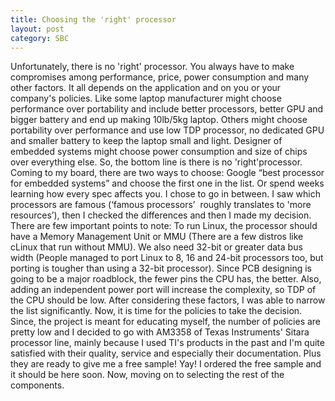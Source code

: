 ```yaml
---
title: Choosing the 'right' processor
layout: post
category: SBC
---
```


Unfortunately, there is no 'right' processor. You always have to make compromises among performance, price, power consumption and many other factors. It all depends on the application and on you or your company's policies. Like some laptop manufacturer might choose performance over portability and include better processors, better GPU and bigger battery and end up making 10lb/5kg laptop. Others might choose portability over performance and use low TDP processor, no dedicated GPU and smaller battery to keep the laptop small and light. Designer of embedded systems might choose power consumption and size of chips over everything else. So, the bottom line is there is no 'right'processor. Coming to my board, there are two ways to choose: Google “best processor for embedded systems” and choose the first one in the list. Or spend weeks learning how every spec affects you. I chose to go in between. I saw which processors are famous (‘famous processors’  roughly translates to 'more resources’), then I checked the differences and then I made my decision. There are few important points to note: To run Linux, the processor should have a Memory Management Unit or MMU (There are a few distros like cLinux that run without MMU). We also need 32-bit or greater data bus width (People managed to port Linux to 8, 16 and 24-bit processors too, but porting is tougher than using a 32-bit processor). Since PCB designing is going to be a major roadblock, the fewer pins the CPU has, the better. Also, adding an independent power port will increase the complexity, so TDP of the CPU should be low. After considering these factors, I was able to narrow the list significantly. Now, it is time for the policies to take the decision. Since, the project is meant for educating myself, the number of policies are pretty low and I decided to go with AM3358 of Texas Instruments' Sitara processor line, mainly because I used TI's products in the past and I'm quite satisfied with their quality, service and especially their documentation. Plus they are ready to give me a free sample! Yay! I ordered the free sample and it should be here soon. Now, moving on to selecting the rest of the components.
